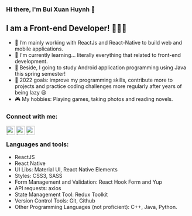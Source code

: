 ### Hi there, I'm Bui Xuan Huynh 👋 

## I am a Front-end Developer! 🥑🥑🥑
- 🍱 I’m mainly working with ReactJs and React-Native to build web and mobile applications.
- 🍔 I'm currently learning... literally everything that related to front-end development. 
- 🌭 Beside, I going to study Android application programming using Java this spring semester! 
- 🍉 2022 goals: improve my programming skills, contribute more to projects and practice coding challenges more regularly after years of being lazy 😆
- 🎮 My hobbies: Playing games, taking photos and reading novels.

### Connect with me:
[<img align="left" alt="bxhuynh | LinkedIn" width="24px" src="https://cdn.jsdelivr.net/npm/simple-icons@v3/icons/linkedin.svg" />][linkedin]
[<img align="left" alt="bxhuynh | Facebook" width="24px" src="https://cdn.jsdelivr.net/npm/simple-icons@v3/icons/facebook.svg" />][facebook]
[<img align="left" alt="bxhuynh | Skype" width="24px" src="https://cdn.jsdelivr.net/npm/simple-icons@v3/icons/skype.svg" />][skype]

<br/>

### Languages and tools:
- ReactJS
- React Native
- UI Libs: Material UI, React Native Elements
- Styles: CSS3, SASS
- Form Management and Validation: React Hook Form and Yup
- API requests: axios
- State Management Tool: Redux Toolkit
- Version Control Tools: Git, Github
- Other Programming Languages (not proficient): C++, Java, Python.



[linkedin]: https://www.linkedin.com/in/xu%C3%A2n-huy%CC%80nh-bu%CC%80i-485232145/
[facebook]: https://www.facebook.com/buixuanhuynh1998/
[skype]: https://join.skype.com/invite/fZEnP70fDVh8

